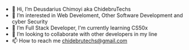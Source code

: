 - 👋 Hi, I’m  Deusdarius Chimoyi aka ChidebruTechs
- 👀 I’m interested in Web Develoment, Other Software Development and cyber Security 
- 🌱 I’m Full Stack Developer, I'm currently learning CS50x 
- 💞️ I’m looking to collaborate with other developers in my line
- 📫 How to reach me chidebrutechs@gmail.com

<!---
ChidebruTechs/ChidebruTechs is a ✨ special ✨ repository because its `README.md` (this file) appears on your GitHub profile.
You can click the Preview link to take a look at your changes.
--->
